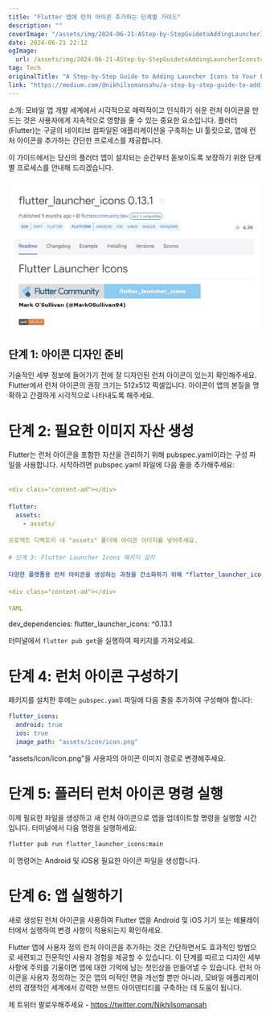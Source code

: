```yaml
---
title: "Flutter 앱에 런처 아이콘 추가하는 단계별 가이드"
description: ""
coverImage: "/assets/img/2024-06-21-AStep-by-StepGuidetoAddingLauncherIconstoYourFlutterApp_0.png"
date: 2024-06-21 22:12
ogImage: 
  url: /assets/img/2024-06-21-AStep-by-StepGuidetoAddingLauncherIconstoYourFlutterApp_0.png
tag: Tech
originalTitle: "A Step-by-Step Guide to Adding Launcher Icons to Your Flutter App"
link: "https://medium.com/@nikhilsomansahu/a-step-by-step-guide-to-adding-launcher-icons-to-your-flutter-app-98b5d7e3bb04"
---
```



소개: 모바일 앱 개발 세계에서 시각적으로 매력적이고 인식하기 쉬운 런처 아이콘을 만드는 것은 사용자에게 지속적으로 영향을 줄 수 있는 중요한 요소입니다. 플러터(Flutter)는 구글의 네이티브 컴파일된 애플리케이션을 구축하는 UI 툴킷으로, 앱에 런처 아이콘을 추가하는 간단한 프로세스를 제공합니다.

이 가이드에서는 당신의 플러터 앱이 설치되는 순간부터 돋보이도록 보장하기 위한 단계별 프로세스를 안내해 드리겠습니다.

![아이콘 디자인 준비](/assets/img/2024-06-21-AStep-by-StepGuidetoAddingLauncherIconstoYourFlutterApp_0.png)

## 단계 1: 아이콘 디자인 준비

<div class="content-ad"></div>

기술적인 세부 정보에 들어가기 전에 잘 디자인된 런처 아이콘이 있는지 확인해주세요. Flutter에서 런처 아이콘의 권장 크기는 512x512 픽셀입니다. 아이콘이 앱의 본질을 명확하고 간결하게 시각적으로 나타내도록 해주세요.

# 단계 2: 필요한 이미지 자산 생성

Flutter는 런처 아이콘을 포함한 자산을 관리하기 위해 pubspec.yaml이라는 구성 파일을 사용합니다. 시작하려면 pubspec.yaml 파일에 다음 줄을 추가해주세요:

```yaml

<div class="content-ad"></div>

flutter:
  assets:
    - assets/

프로젝트 디렉토리 내 "assets" 폴더에 아이콘 이미지를 넣어주세요.

# 단계 3: Flutter Launcher Icons 패키지 설치

다양한 플랫폼용 런처 아이콘을 생성하는 과정을 간소화하기 위해 "flutter_launcher_icons" 패키지를 사용할 수 있습니다. 다음 의존성을 pubspec.yaml 파일에 추가해주세요:

<div class="content-ad"></div>

YAML

```
dev_dependencies:
  flutter_launcher_icons: ^0.13.1


터미널에서 `flutter pub get`을 실행하여 패키지를 가져오세요.

# 단계 4: 런처 아이콘 구성하기

<div class="content-ad"></div>

패키지를 설치한 후에는 `pubspec.yaml` 파일에 다음 줄을 추가하여 구성해야 합니다:

```yaml
flutter_icons:
  android: true
  ios: true
  image_path: "assets/icon/icon.png"
```

"assets/icon/icon.png"을 사용자의 아이콘 이미지 경로로 변경해주세요.

<div class="content-ad"></div>

# 단계 5: 플러터 런처 아이콘 명령 실행

이제 필요한 파일을 생성하고 새 런처 아이콘으로 앱을 업데이트할 명령을 실행할 시간입니다. 터미널에서 다음 명령을 실행하세요:

```bash
flutter pub run flutter_launcher_icons:main
```

<div class="content-ad"></div>

이 명령어는 Android 및 iOS용 필요한 아이콘 파일을 생성합니다.

# 단계 6: 앱 실행하기

새로 생성된 런처 아이콘을 사용하여 Flutter 앱을 Android 및 iOS 기기 또는 에뮬레이터에서 실행하여 변경 사항이 적용되는지 확인하세요.

Flutter 앱에 사용자 정의 런처 아이콘을 추가하는 것은 간단하면서도 효과적인 방법으로 세련되고 전문적인 사용자 경험을 제공할 수 있습니다. 이 단계를 따르고 디자인 세부 사항에 주의를 기울이면 앱에 대한 기억에 남는 첫인상을 만들어낼 수 있습니다. 런처 아이콘을 사용자 정의하는 것은 앱의 미적인 면을 개선할 뿐만 아니라, 모바일 애플리케이션의 경쟁적인 세계에서 강력한 브랜드 아이덴티티를 구축하는 데 도움이 됩니다.

<div class="content-ad"></div>

제 트위터 팔로우해주세요 - https://twitter.com/Nikhilsomansah